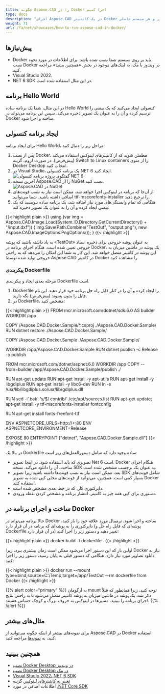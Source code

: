 ```yaml
---
title: چگونه Aspose.CAD را در Docker اجرا کنیم
type: docs
description: "اجرای Aspose.CAD در یک کانتینر Docker برای لینوکس، ویندوز سرور و هر سیستم عاملی."
weight: 71
url: /fa/net/showcases/how-to-run-aspose-cad-in-docker/
---
```


## پیش‌نیازها
- Docker باید بر روی سیستم شما نصب شده باشد. برای اطلاعات در مورد نحوه نصب Docker در ویندوز یا مک، به لینک‌های موجود در بخش «همچنین ببینید» مراجعه کنید.
- Visual Studio 2022.
- NET 6 SDK در این مثال استفاده شده است.

## برنامه Hello World

در این مثال، شما یک برنامه ساده Hello World کنسولی ایجاد می‌کنید که یک بیضی را ترسیم کرده و آن را به عنوان یک تصویر ذخیره می‌کند. سپس این برنامه می‌تواند در Docker ساخته و اجرا شود.

## ایجاد برنامه کنسولی

برای ایجاد برنامه Hello World، مراحل زیر را دنبال کنید:
1. پس از نصب Docker، مطمئن شوید که از کانتینرهای لینوکس استفاده می‌کند (پیش‌فرض). در صورت لزوم، گزینه Switch to Linux containers را از منوی Docker Desktop انتخاب کنید.
1. در Visual Studio، یک برنامه کنسولی NET 6 ایجاد کنید.<br>
![گفتگوی پروژه برنامه کنسولی NET 6](/_assets/showcases/docker/1.png)<br>
1. آخرین نسخه Aspose.CAD را از NuGet نصب کنید.<br>
![Aspose.CAD در NuGet](/_assets/showcases/docker/2.png)<br>
1. از آن‌جا که برنامه در لینوکس اجرا خواهد شد، ممکن است نیاز به نصب فونت‌های اضافی داشته باشید. شما می‌توانید ttf-mscorefonts-installer را ترجیح دهید.
1. هنگامی که تمام وابستگی‌های مورد نیاز اضافه شد، یک برنامه ساده بنویسید که یک بیضی ایجاد کرده و آن را به عنوان یک تصویر ذخیره کند:<br>

{{< highlight plain >}}
using (var img = Aspose.CAD.Image.Load(System.IO.Directory.GetCurrentDirectory() + "/input.dxf"))
{
	img.Save(Path.Combine("TestOut", "output.png"), new Aspose.CAD.ImageOptions.PngOptions());
}
{{< /highlight >}}

به یاد داشته باشید که پوشه «TestOut» به عنوان پوشه خروجی برای ذخیره اسناد خروجی تعیین شده است. هنگام اجرای برنامه در Docker، یک پوشه در ماشین میزبان به این پوشه در کانتینر متصل خواهد شد. این کار به شما این امکان را می‌دهد که به راحتی خروجی تولید شده توسط Aspose.CAD در کانتینر Docker را مشاهده کنید.

### پیکربندی Dockerfile

 مرحله بعدی ایجاد و پیکربندی Dockerfile است.

1. Dockerfile را ایجاد کرده و آن را در کنار فایل راه حل برنامه خود قرار دهید. این نام فایل را بدون پسوند (پیش‌فرض) نگه دارید.
1. در Dockerfile، مشخص کنید:

{{< highlight plain >}}
FROM mcr.microsoft.com/dotnet/sdk:6.0 AS builder
WORKDIR /app

COPY /Aspose.CAD.Docker.Sample/*.csproj ./Aspose.CAD.Docker.Sample/
RUN dotnet restore ./Aspose.CAD.Docker.Sample/

COPY /Aspose.CAD.Docker.Sample ./Aspose.CAD.Docker.Sample/

WORKDIR /app/Aspose.CAD.Docker.Sample
RUN dotnet publish -c Release -o publish

FROM mcr.microsoft.com/dotnet/aspnet:6.0
WORKDIR /app
COPY --from=builder /app/Aspose.CAD.Docker.Sample/publish ./

RUN apt-get update
RUN apt-get install -y apt-utils
RUN apt-get install -y libgdiplus
RUN apt-get install -y libc6-dev 
RUN ln -s /usr/lib/libgdiplus.so/usr/lib/gdiplus.dll

RUN sed -i'.bak' 's/$/ contrib/' /etc/apt/sources.list
RUN apt-get update; apt-get install -y ttf-mscorefonts-installer fontconfig

RUN apt-get install fonts-freefont-ttf

ENV ASPNETCORE_URLS=http://+:80
ENV ASPNETCORE_ENVIRONMENT=Release

EXPOSE 80
ENTRYPOINT ["dotnet", "Aspose.CAD.Docker.Sample.dll"]
{{< /highlight >}}

 در بالا یک Dockerfile ساده وجود دارد که شامل دستورالعمل‌های زیر است:

- تصویری که باید استفاده شود. در اینجا تصویر Net 6 است. Docker هنگام اجرای ساخت، آن را دانلود می‌کند. نسخه SDK به عنوان یک برچسب مشخص شده است.
- بعد، ممکن است نیاز به نصب فونت‌ها داشته باشید زیرا تصویر SDK شامل فونت‌های بسیار کمی است. همچنین، می‌توانید از فونت‌های محلی کپی شده به تصویر Docker استفاده کنید.
- دایرکتوری کار، که در خط بعدی مشخص شده است.
- دستوری برای کپی همه چیز به کانتینر، انتشار برنامه و مشخص کردن نقطه ورودی.


## ساخت و اجرای برنامه در Docker
 
 حالا برنامه می‌تواند در Docker ساخته و اجرا شود. ترمینال مورد علاقه خود را باز کنید، دایرکتوری را به پوشه‌ای که برنامه در آن قرار دارد (پوشه‌ای که فایل راه حل و Dockerfile در آن قرار دارد) تغییر دهید و دستور زیر را اجرا کنید:

{{< highlight plain >}}
docker build -t dockerfile .
{{< /highlight >}}

 اولین بار که این دستور اجرا می‌شود ممکن است زمان بیشتری ببرد، زیرا Docker نیاز به دانلود تصاویر مورد نیاز دارد. هنگامی که دستور قبلی به پایان رسید، دستور زیر را اجرا کنید:

{{< highlight plain >}}
docker run --mount type=bind,source=C:\Temp,target=/app/TestOut --rm dockerfile from Docker
{{< /highlight >}}

{{% alert color="primary" %}} 
به آرگومان mount توجه کنید، زیرا همانطور که قبلاً ذکر شد، یک پوشه در ماشین میزبان به پوشه کانتینر متصل می‌شود تا به راحتی نتایج اجرای برنامه را ببینید. مسیرها در لینوکس به حروف بزرگ و کوچک حساس هستند.
{{% /alert %}}

## مثال‌های بیشتر

برای نمونه‌های بیشتر از اینکه چگونه می‌توانید از Aspose.CAD در Docker استفاده کنید، به [نمونه‌ها](https://github.com/aspose-cad/Aspose.CAD-Documentation) مراجعه کنید.


## همچنین ببینید

- [نصب Docker Desktop در ویندوز](https://docs.docker.com/docker-for-windows/install/)
- [نصب Docker Desktop در مک](https://docs.docker.com/docker-for-mac/install/)
- [Visual Studio 2022، NET 6 SDK](https://docs.microsoft.com/en-us/dotnet/core/install/windows?tabs=net60#dependencies)
- [تغییر به کانتینرهای لینوکس](https://docs.docker.com/docker-for-windows/#switch-between-windows-and-linux-containers) گزینه
- اطلاعات اضافی در مورد [.NET Core SDK](https://hub.docker.com/_/microsoft-dotnet-sdk)
